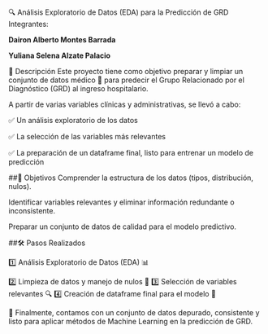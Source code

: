 🔍 Análisis Exploratorio de Datos (EDA) para la Predicción de GRD
Integrantes: 

__Dairon Alberto Montes Barrada__

__Yuliana Selena Alzate Palacio__

📕 Descripción
Este proyecto tiene como objetivo preparar y limpiar un conjunto de datos médico 🏥 para predecir el Grupo Relacionado por el Diagnóstico (GRD) al ingreso hospitalario.

A partir de varias variables clínicas y administrativas, se llevó a cabo:

✅ Un análisis exploratorio de los datos

✅ La selección de las variables más relevantes

✅ La preparación de un dataframe final, listo para entrenar un modelo de predicción

##🎯 Objetivos
Comprender la estructura de los datos (tipos, distribución, nulos).

Identificar variables relevantes y eliminar información redundante o inconsistente.

Preparar un conjunto de datos de calidad para el modelo predictivo.

##🛠 Pasos Realizados

1️⃣ Análisis Exploratorio de Datos (EDA) 📊

2️⃣ Limpieza de datos y manejo de nulos 🧹
3️⃣ Selección de variables relevantes 🔍
4️⃣ Creación de dataframe final para el modelo 🏹

🚀 Finalmente, contamos con un conjunto de datos depurado, consistente y listo para aplicar métodos de Machine Learning en la predicción de GRD.

